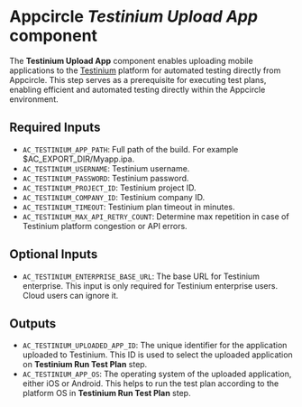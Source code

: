 # Appcircle _Testinium Upload App_ component

The **Testinium Upload App** component enables uploading mobile applications to the [Testinium](https://testinium.com/) platform for automated testing directly from Appcircle. This step serves as a prerequisite for executing test plans, enabling efficient and automated testing directly within the Appcircle environment.

## Required Inputs

- `AC_TESTINIUM_APP_PATH`: Full path of the build. For example $AC_EXPORT_DIR/Myapp.ipa.
- `AC_TESTINIUM_USERNAME`: Testinium username.
- `AC_TESTINIUM_PASSWORD`: Testinium password.
- `AC_TESTINIUM_PROJECT_ID`: Testinium project ID.
- `AC_TESTINIUM_COMPANY_ID`: Testinium company ID.
- `AC_TESTINIUM_TIMEOUT`: Testinium plan timeout in minutes.
- `AC_TESTINIUM_MAX_API_RETRY_COUNT`: Determine max repetition in case of Testinium platform congestion or API errors.

## Optional Inputs

- `AC_TESTINIUM_ENTERPRISE_BASE_URL`: The base URL for Testinium enterprise. This input is only required for Testinium enterprise users. Cloud users can ignore it.

## Outputs

- `AC_TESTINIUM_UPLOADED_APP_ID`: The unique identifier for the application uploaded to Testinium. This ID is used to select the uploaded application on **Testinium Run Test Plan** step.
- `AC_TESTINIUM_APP_OS`: The operating system of the uploaded application, either iOS or Android. This helps to run the test plan according to the platform OS in **Testinium Run Test Plan** step.
